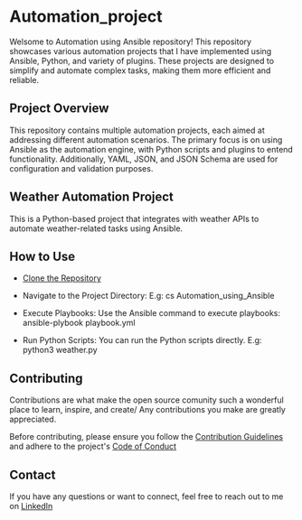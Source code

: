 # Automation_project

Welsome to Automation using Ansible repository! This repository showcases various automation projects that I have implemented using Ansible, Python, and variety of plugins. These projects are designed to simplify and automate complex tasks, making them more efficient and reliable.

## Project Overview

This repository contains multiple automation projects, each aimed at addressing different automation scenarios. The primary focus is on using Ansible as the automation engine, with Python scripts and plugins to entend functionality. Additionally, YAML, JSON, and JSON Schema are used for configuration and validation purposes.

## Weather Automation Project

This is a Python-based project that integrates with weather APIs to automate weather-related tasks using Ansible.

## How to Use

* [Clone the Repository](https://github.com/RohanDhakal1320/Automation_using_Ansible.git)

* Navigate to the Project Directory: E.g: cs Automation_using_Ansible

* Execute Playbooks: Use the Ansible command to execute playbooks: ansible-plybook playbook.yml

* Run Python Scripts: You can run the Python scripts directly. E.g: python3 weather.py

## Contributing

Contributions are what make the open source comunity such a wonderful place to learn, inspire, and create/ Any contributions you make are greatly appreciated.

Before contributing, please ensure you follow the [Contribution Guidelines](https://github.com/RohanDhakal1320/Personal_Profile/blob/main/docs/contribution.md) and adhere to the project's [Code of Conduct](https://github.com/RohanDhakal1320/Personal_Profile/blob/main/docs/code_of_conduct.md)

## Contact

If you have any questions or want to connect, feel free to reach out to me on [LinkedIn](https://www.linkedin.com/in/rohan-dhakal-50b32b194)


